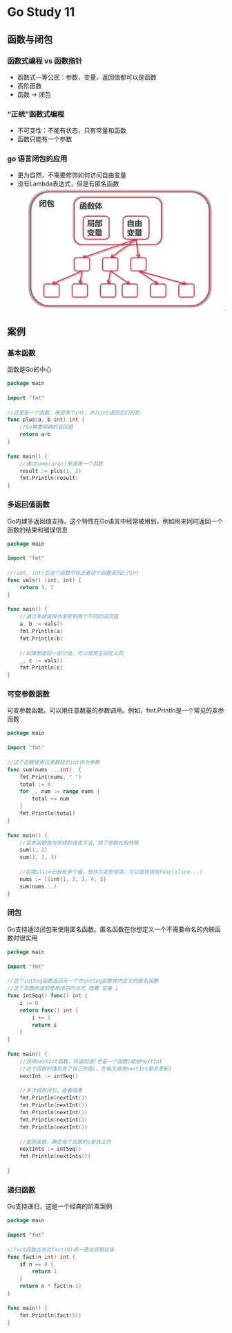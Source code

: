 # Go Study 11

<!--more-->
## 函数与闭包
### 函数式编程 vs 函数指针
- 函数式一等公民：参数，变量，返回值都可以是函数
- 高阶函数
- 函数 -> 闭包
### “正统”函数式编程
- 不可变性：不能有状态，只有常量和函数
- 函数只能有一个参数
### go 语言闭包的应用
- 更为自然，不需要修饰如何访问自由变量
- 没有Lambda表达式，但是有匿名函数
!["闭包与函数"](/images/functional1.png "闭包与函数")
## 案例
### 基本函数
函数是Go的中心
```go
package main

import "fmt"

//这里是一个函数，接受两个int，并以int返回它们的和
func plus(a, b int) int {
	//Go需要明确的返回值
	return a+b
}

func main() {
	//通过name(args)来调用一个函数
	result := plus(1, 2)
	fmt.Println(result)
}
```
### 多返回值函数
Go内建多返回值支持。这个特性在Go语言中经常被用到，例如用来同时返回一个函数的结果和错误信息
```go
package main

import "fmt"

//(int, int)在这个函数中标志着这个函数返回2个int
func vals() (int, int) {
	return 3, 7
}

func main() {
	//通过多赋值操作来使用两个不同的返回值
	a, b := vals()
	fmt.Println(a)
	fmt.Println(b)

	//如果想返回一部分值，可以使用空白定义符_
	_, c := vals()
	fmt.Println(c)
}

```
### 可变参数函数
可变参数函数。可以用任意数量的参数调用。例如，fmt.Println是一个常见的变参函数
```go
package main

import "fmt"

//这个函数使用任意数目的int作为参数
func sum(nums ...int)  {
	fmt.Print(nums, " ")
	total := 0
	for _, num := range nums {
		total += num
	}
	fmt.Println(total)
}

func main() {
	//变参函数使用常规的调用方法，除了参数比较特殊
	sum(1, 2)
	sum(1, 2, 3)

	//如果slice已经有多个值，想作为变参使用，可以这样调用func(slice...)
	nums := []int{1, 2, 3, 4, 5}
	sum(nums...)
}
```
### 闭包
Go支持通过闭包来使用匿名函数。匿名函数在你想定义一个不需要命名的内联函数时很实用
```go
package main

import "fmt"

//这个intSeq函数返回另一个在intSeq函数体内定义的匿名函数
//这个函数的返回使用闭包的方式 隐藏 变量 i
func intSeq() func() int {
	i := 0
	return func() int {
		i += 1
		return i
	}
}

func main() {
	//调用nextInt函数，将返回值(也是一个函数)赋给nextInt
	//这个函数的值包含了自己的值i，在每次调用nextInt都会更新i
	nextInt := intSeq()

	//多次调用闭包，查看效果
	fmt.Println(nextInt())
	fmt.Println(nextInt())
	fmt.Println(nextInt())
	fmt.Println(nextInt())
	fmt.Println(nextInt())

	//更换函数，确定每个函数的i是独立的
	nextInts := intSeq()
	fmt.Println(nextInts())

}
```
### 递归函数
Go支持递归，这是一个经典的阶乘案例
```go
package main

import "fmt"

//fact函数在到达fact(0)前一直在调用自身
func fact(n int) int {
	if n == 0 {
		return 1
	}
	return n * fact(n-1)
}

func main() {
	fmt.Println(fact(5))
}

```

